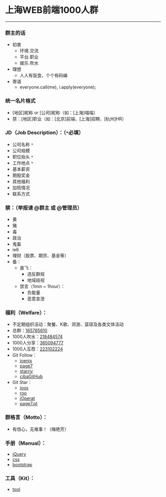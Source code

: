 # 上海WEB前端1000人群
---
### 群主的话
- 初衷
	+ 环境.交流
	+ 平台.职业
	+ 娱乐.吹水
- 理想
	+ 人人有饭食，个个有码编
- 寄语
	+ everyone.call(me), i.apply(everyone);

### 统一名片格式
- [地区]昵称 or [公司]昵称（如：[上海]喵喵）
- 禁：[地区]职业（如：[北京]前端、[上海]招聘、[杭州]HR）

### JD（Job Description）：（`*`必填）
- 公司名称 `*`
- 公司规模
- 职位抬头 `*`
- 工作地点 `*`
- 基本薪资
- 期股奖金
- 其他福利
- 加班情况
- 联系方式

### 禁：（举报请 @群主 或 @管理员）
- 黄
- 赌
- 毒
- 政治
- 鬼畜
- ie6
- 理财（股票、期货、基金等）
- 备：
	- 直飞：
		- 违反群规
		- 地域歧视
	- 禁言（1min ~ 1hour）：
		- 负能量
		- 恶意宣泄

### 福利（Welfare）：
- 不定期组织活动：聚餐、K歌、郊游、篮球及各类文体活动
- 总群：[165765610](http://shang.qq.com/wpa/qunwpa?idkey=3261acd24f84c3e9911193181254395ae29ffb7226c9ddacce554c6b3c39cf86)
- 1000人吹水：[218484574](http://shang.qq.com/wpa/qunwpa?idkey=e9d54b992af02ba82c65cbbf154621fb15c61486b0cb02a5c14c24737c713d1f)
- 1000人分享：[365094777](http://shang.qq.com/wpa/qunwpa?idkey=4a2fc146f381ac1179a6df79ff34f289ba764a46a09c4691adf62531960be4b3)
- 1000人互荐：[223102224](http://shang.qq.com/wpa/qunwpa?idkey=acd5c126270a652ba853063f876ee1c1565cc2c8f3f0621b21018c9cb2542e54)
- Git Follow：
	- [joenix](https://github.com/joenix)
	- [page7](https://github.com/page7)
	- [starriv](https://github.com/starriv)
	- [cibaGitHub](https://github.com/cibaGitHub)
- Git Star：
	- [joos](https://github.com/joenix/joos)
	- [roo](https://github.com/joenix/roo)
	- [jOperat](https://github.com/joenix/jOperat)
	- [page7.pt](https://github.com/page7/pt)

### 群格言（Motto）：
- 有信心，无难事！（梅艳芳）

### 手册（Manual）：
- [jQuery](http://jquery.cuishifeng.cn/)
- [css](http://css.doyoe.com/)
- [bootstrap](http://www.bootcss.com/)

### 工具（Kit）：
- [tool](http://joenix.com/tool.html)